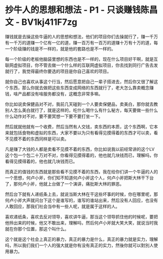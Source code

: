 # 抄牛人的思想和想法 - P1 - 只谈赚钱陈昌文 - BV1kj411F7zg

赚钱就是去操这些牛逼的人的思想和想法，他们的项目你们去操就行了，赚一千万有一千万的道赚一个亿有一亿的道，赚一百万有一百万的道赚十万有十万的道，每一个阶级赚的钱是不一样的，就是他的套路也是不一样的。

每一个阶级的老板他脑袋里想的东西也是不一样的，现在什么项目好干啊，就是互联网虚拟项目，你不管去做一个什么样的互联网虚拟项目，你去找到同行广告去发就行了，我觉得最终你要选的项目是你自己喜欢的项目。

就你自己也喜欢从事这个行当，然后愿意把自己一辈子搭进去，然后你又很了解这个东西，那么你就去做把这些东西变成网络的东西就行了，老大怎么靠卖概念赚钱，啥产品都没有啥服务都没有，这概念非常多嘛。

你比如说卖保健品对不对，我前几天碰到一个人要卖保健品，卖美白，那你就去教别人怎么美白就行了，就是这样的，吃什么喝什么有什么秘方，每天要做一些什么什么动作对不对，要不要冥想一下要不要打坐一下。

然后就就他就有一个收费，然后当然有人交钱，卖东西的本质，这个东西啊，它本来就包括食物和虚拟的东西，大家不要以为只有看得见摸得着的东西才可以卖，看不见摸不着的东西同样是可以卖。

凡是赚了大钱的人都是卖看不见摸不着的东西，你比如说我以前经常讲的这个LV这个包一个包二十万对不对，你看得见摸得着的，他也就几块钱而已，理解吗，你看得见摸得着的，他也就几块钱而已。

而真正的值钱的东西就是那些看不见摸不着的东西，我在给你们讲一个牛逼的人的一个思想，何卢小斧，你们知不知道何卢小斧这个人，何卢小斧把斯大林干下台了，那何卢小斧，他就上台做了一个演讲，痛批斯大林的罪恶。

然后台下就有人递纸条上去，就说当斯大林在干这些坏事的时候，你在哪里呢，那何卢小斧大声就问台下这个是谁写的，谁写的谁站出来，然后没有人回应，也没有人敢回应，那我们社会当中有一些人呢，就是属于这样的人。

喜欢递纸条，喜欢去反对领导，喜欢讲牛逼，那当这个领导抓住他的时候呢，要把他拎出来的时候，他又不敢出来，理解吗，然后何卢小斧就大笑大笑，就说当时我就在你那个位置，那这个叫什么。

这个就是这个社会上真正的暴力，真正的暴力是什么，真正的暴力就是实力，理解吗，所以我们我们一个人的强大就是你有没有真正的实力，然後你就可以對別人使用暴力。

